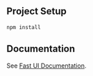 ## Project Setup

```sh
npm install
```

## Documentation

See [Fast UI Documentation](https://antoshkateck.github.io/fast-ui/).
